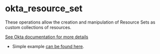 # okta_resource_set

These operations allow the creation and manipulation of Resource Sets as custom collections of resources.

[See Okta documentation for more details](https://developer.okta.com/docs/reference/api/roles/#resource-set-operations)

- Simple example [can be found here](./basic.tf).

